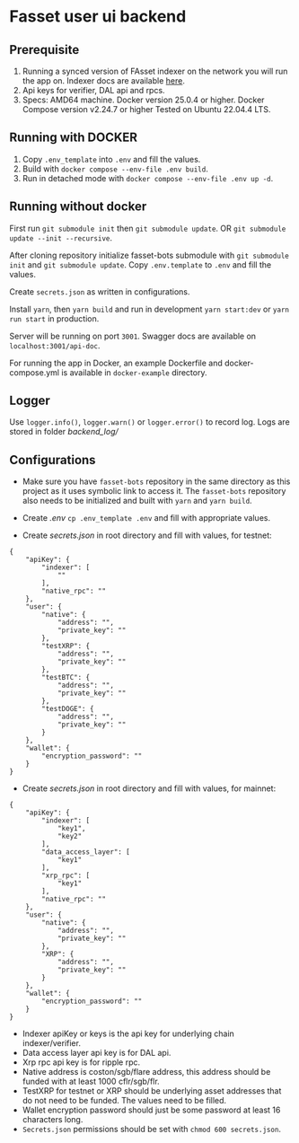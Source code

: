 # Fasset user ui backend
## Prerequisite
1. Running a synced version of FAsset indexer on the network you will run the app on. Indexer docs are available [here](https://github.com/flare-labs-ltd/fasset-indexer).
2. Api keys for verifier, DAL api and rpcs.
3. Specs:
AMD64 machine.
Docker version 25.0.4 or higher.
Docker Compose version v2.24.7 or higher
Tested on Ubuntu 22.04.4 LTS.

## Running with DOCKER
1. Copy `.env_template` into `.env` and fill the values.
2. Build with `docker compose --env-file .env build`.
3. Run in detached mode with `docker compose --env-file .env up -d`.


## Running without docker
First run `git submodule init` then `git submodule update`.
OR
`git submodule update --init --recursive`.

After cloning repository initialize fasset-bots submodule with `git submodule init` and `git submodule update`.
Copy `.env.template` to `.env` and fill the values.

Create `secrets.json` as written in configurations.

Install `yarn`, then `yarn build` and run in development `yarn start:dev` or `yarn run start` in production.

Server will be running on port `3001`. Swagger docs are available on `localhost:3001/api-doc`.

For running the app in Docker, an example Dockerfile and docker-compose.yml is available in `docker-example` directory.

## Logger

Use `logger.info()`, `logger.warn()` or `logger.error()` to record log. Logs are stored in folder _backend_log/_


## Configurations

- Make sure you have `fasset-bots` repository in the same directory as this project as it uses symbolic link to access it. The `fasset-bots` repository also needs to be initialized and built with `yarn` and `yarn build`.

- Create _.env_ `cp .env_template .env` and fill with appropriate values.

- Create _secrets.json_ in root directory and fill with values, for testnet:
```
{
    "apiKey": {
        "indexer": [
            ""
        ],
        "native_rpc": ""
    },
    "user": {
        "native": {
            "address": "",
            "private_key": ""
        },
        "testXRP": {
            "address": "",
            "private_key": ""
        },
        "testBTC": {
            "address": "",
            "private_key": ""
        },
        "testDOGE": {
            "address": "",
            "private_key": ""
        }
    },
    "wallet": {
        "encryption_password": ""
    }
}
```
- Create _secrets.json_ in root directory and fill with values, for mainnet:
```
{
    "apiKey": {
        "indexer": [
            "key1",
            "key2"
        ],
        "data_access_layer": [
            "key1"
        ],
        "xrp_rpc": [
            "key1"
        ],
        "native_rpc": ""
    },
    "user": {
        "native": {
            "address": "",
            "private_key": ""
        },
        "XRP": {
            "address": "",
            "private_key": ""
        }
    },
    "wallet": {
        "encryption_password": ""
    }
}
```
  - Indexer apiKey or keys is the api key for underlying chain indexer/verifier.
  - Data access layer api key is for DAL api.
  - Xrp rpc api key is for ripple rpc.
  - Native address is coston/sgb/flare address, this address should be funded with at least 1000 cflr/sgb/flr.
  - TestXRP for testnet or XRP should be underlying asset addresses that do not need to be funded. The values need to be filled.
  - Wallet encryption password should just be some password at least 16 characters long.
  - `Secrets.json` permissions should be set with `chmod 600 secrets.json`. 
